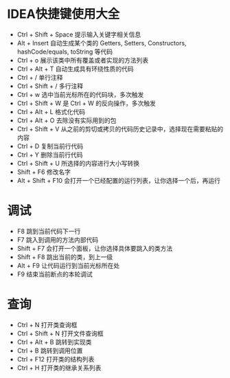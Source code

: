 # IDEA快捷键使用大全 #
- Ctrl + Shift + Space    	提示输入关键字相关信息
- Alt + Insert				自动生成某个类的 Getters, Setters, Constructors, hashCode/equals, toString 等代码
- Ctrl + o					展示该类中所有覆盖或者实现的方法列表
- Ctrl + Alt + T			自动生成具有环绕性质的代码
- Ctrl + /					单行注释
- Ctrl + Shift + /			多行注释
- Ctrl + w 					选中当前光标所在的代码块，多次触发
- Ctrl + Shift + W			是 Ctrl + W 的反向操作，多次触发
- Ctrl + Alt + L			格式化代码
- Ctrl + Alt + O			去除没有实际用到的包
- Ctrl + Shift + V			从之前的剪切或拷贝的代码历史记录中，选择现在需要粘贴的内容
- Ctrl + D					复制当前行代码
- Ctrl + Y					删除当前行代码
- Ctrl + Shift + U			所选择的内容进行大小写转换
- Shift + F6				修改名字
- Alt + Shift + F10			会打开一个已经配置的运行列表，让你选择一个后，再运行 
# 调试 #
- F8						跳到当前代码下一行
- F7						跳入到调用的方法内部代码
- Shift + F7				会打开一个面板，让你选择具体要跳入的类方法
- Shift + F8				跳出当前的类，到上一级
- Alt + F9					让代码运行到当前光标所在处
- F9						结束当前断点的本轮调试
# 查询 #
- Ctrl + N					打开类查询框
- Ctrl + Shift + N			打开文件查询框
- Ctrl + Alt + B			跳转到实现类
- Ctrl + B					跳转到调用位置
- Ctrl + F12				打开类的结构列表
- Ctrl + H					打开类的继承关系列表